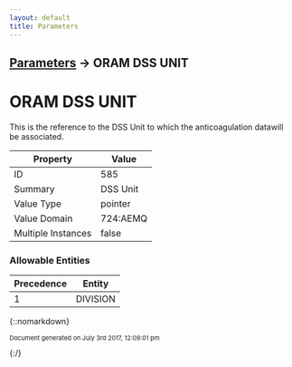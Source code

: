 ```yaml
---
layout: default
title: Parameters
---
```


## [Parameters](TableOfContents) &#8594; ORAM DSS UNIT
# ORAM DSS UNIT

This is the reference to the DSS Unit to which the anticoagulation datawill be associated.

Property | Value
--- | ---
ID | 585
Summary | DSS Unit
Value Type | pointer
Value Domain | 724:AEMQ
Multiple Instances | false

### Allowable Entities

Precedence | Entity
--- | ---
1 | DIVISION

{::nomarkdown} <br/><p style="font-size: 11px">Document generated on July 3rd 2017, 12:09:01 pm</p>{:/}